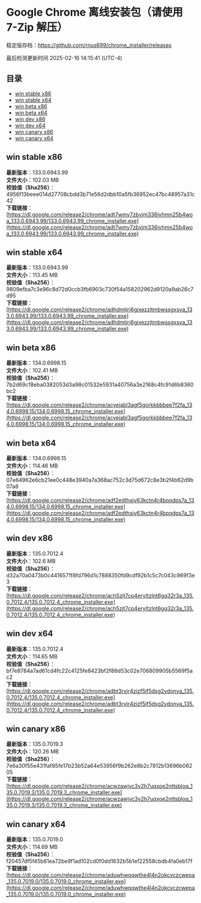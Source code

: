 # Google Chrome 离线安装包（请使用 7-Zip 解压）
稳定版存档：<https://github.com/rnus699/chrome_installer/releases>

最后检测更新时间
2025-02-16 14:15:41 (UTC-4)


## 目录
* [win stable x86](https://github.com/rnus699/chrome_installer?tab=readme-ov-file#win-stable-x86)
* [win stable x64](https://github.com/rnus699/chrome_installer?tab=readme-ov-file#win-stable-x64)
* [win beta x86](https://github.com/rnus699/chrome_installer?tab=readme-ov-file#win-beta-x86)
* [win beta x64](https://github.com/rnus699/chrome_installer?tab=readme-ov-file#win-beta-x64)
* [win dev x86](https://github.com/rnus699/chrome_installer?tab=readme-ov-file#win-dev-x86)
* [win dev x64](https://github.com/rnus699/chrome_installer?tab=readme-ov-file#win-dev-x64)
* [win canary x86](https://github.com/rnus699/chrome_installer?tab=readme-ov-file#win-canary-x86)
* [win canary x64](https://github.com/rnus699/chrome_installer?tab=readme-ov-file#win-canary-x64)

## win stable x86
**最新版本**：133.0.6943.99  
**文件大小**：102.03 MB  
**校验值（Sha256）**：4956f13beee014d27708cbdd3b71e56d2dbb10a5fb36952ec47bc48957a31c42  
**下载链接**：[https://dl.google.com/release2/chrome/adt7wmy7zbvjm336ivhmn25b4woa_133.0.6943.99/133.0.6943.99_chrome_installer.exe](https://dl.google.com/release2/chrome/adt7wmy7zbvjm336ivhmn25b4woa_133.0.6943.99/133.0.6943.99_chrome_installer.exe)  

## win stable x64
**最新版本**：133.0.6943.99  
**文件大小**：113.45 MB  
**校验值（Sha256）**：9809efba7c3e96c8d72d0ccb3fb6903c730f54a158202962d9120a9ab26c7d95  
**下载链接**：[https://dl.google.com/release2/chrome/adhdmtjrj6gjxezzjtmbwssgxsva_133.0.6943.99/133.0.6943.99_chrome_installer.exe](https://dl.google.com/release2/chrome/adhdmtjrj6gjxezzjtmbwssgxsva_133.0.6943.99/133.0.6943.99_chrome_installer.exe)  

## win beta x86
**最新版本**：134.0.6998.15  
**文件大小**：102.41 MB  
**校验值（Sha256）**：7b2d69c18eba0382053d3a98c01532e5931a40756a3e2168c4fc91d6b8360bc2  
**下载链接**：[https://dl.google.com/release2/chrome/acyejabl3agf5gorkkbbbee7f2fa_134.0.6998.15/134.0.6998.15_chrome_installer.exe](https://dl.google.com/release2/chrome/acyejabl3agf5gorkkbbbee7f2fa_134.0.6998.15/134.0.6998.15_chrome_installer.exe)  

## win beta x64
**最新版本**：134.0.6998.15  
**文件大小**：114.46 MB  
**校验值（Sha256）**：07e64962e6cb21ee0c448e3940a7a368ac752c3d75d672c8e3b2f4b62d9b07a8  
**下载链接**：[https://dl.google.com/release2/chrome/adf2edthsjv63kctn4r4bpqdps7a_134.0.6998.15/134.0.6998.15_chrome_installer.exe](https://dl.google.com/release2/chrome/adf2edthsjv63kctn4r4bpqdps7a_134.0.6998.15/134.0.6998.15_chrome_installer.exe)  

## win dev x86
**最新版本**：135.0.7012.4  
**文件大小**：102.6 MB  
**校验值（Sha256）**：d32a70a0473b0c4416571f8fd796d1c7888350fd9cdf92b1c5c7c043c989f3e3  
**下载链接**：[https://dl.google.com/release2/chrome/ach5zjt7cp4eryltzlnt6gq32r3a_135.0.7012.4/135.0.7012.4_chrome_installer.exe](https://dl.google.com/release2/chrome/ach5zjt7cp4eryltzlnt6gq32r3a_135.0.7012.4/135.0.7012.4_chrome_installer.exe)  

## win dev x64
**最新版本**：135.0.7012.4  
**文件大小**：114.65 MB  
**校验值（Sha256）**：bf7e8784a7ad61cd4fc22c4125fe8423bf2f86d53c02e706809905b5569f5ac2  
**下载链接**：[https://dl.google.com/release2/chrome/adbt3rvjr4zizf5jf5dsg2ydonya_135.0.7012.4/135.0.7012.4_chrome_installer.exe](https://dl.google.com/release2/chrome/adbt3rvjr4zizf5jf5dsg2ydonya_135.0.7012.4/135.0.7012.4_chrome_installer.exe)  

## win canary x86
**最新版本**：135.0.7019.3  
**文件大小**：120.26 MB  
**校验值（Sha256）**：7e6a30f55e431faf85fe17b23b52a64e53956f9b262e8b2c7812b13696b06205  
**下载链接**：[https://dl.google.com/release2/chrome/acwzawjvc3v2h7uqxoe2nttsbloq_135.0.7019.3/135.0.7019.3_chrome_installer.exe](https://dl.google.com/release2/chrome/acwzawjvc3v2h7uqxoe2nttsbloq_135.0.7019.3/135.0.7019.3_chrome_installer.exe)  

## win canary x64
**最新版本**：135.0.7019.0  
**文件大小**：114.69 MB  
**校验值（Sha256）**：f20457df5f45b61ea72be9f1ad102cd0f0dd1632b5b1ef22558cbdb4fa0eb17f  
**下载链接**：[https://dl.google.com/release2/chrome/aduwhwqqwthe4l4n2okcvczcwepa_135.0.7019.0/135.0.7019.0_chrome_installer.exe](https://dl.google.com/release2/chrome/aduwhwqqwthe4l4n2okcvczcwepa_135.0.7019.0/135.0.7019.0_chrome_installer.exe)  


